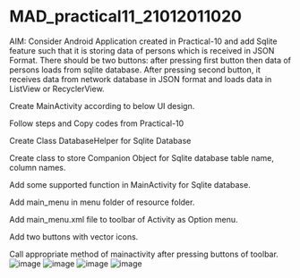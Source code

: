 # MAD_practical11_21012011020
AIM: Consider Android Application created in Practical-10 and add Sqlite feature such that it is storing data of persons which is received in JSON Format. There should be two buttons: after pressing first button then data of persons loads from sqlite database. After pressing second button, it receives data from network database in JSON format and loads data in ListView or RecyclerView.

Create MainActivity according to below UI design.

Follow steps and Copy codes from Practical-10

Create Class DatabaseHelper for Sqlite Database

Create class to store Companion Object for Sqlite database table name, column names.

Add some supported function in MainActivity for Sqlite database.

Add main_menu in menu folder of resource folder.

Add main_menu.xml file to toolbar of Activity as Option menu.

Add two buttons with vector icons.

Call appropriate method of mainactivity after pressing buttons of toolbar.
![image](https://github.com/Bhargavdodiya2907/MAD_practical11_21012011020/assets/139693303/52100c3b-b639-46cd-801e-9ee73c479efe)
![image](https://github.com/Bhargavdodiya2907/MAD_practical11_21012011020/assets/139693303/b0d623f4-4732-4d34-a66c-474935bb03e2)
![image](https://github.com/Bhargavdodiya2907/MAD_practical11_21012011020/assets/139693303/28e26a95-26f4-4d74-be16-ecd9b4b3bf1f)
![image](https://github.com/Bhargavdodiya2907/MAD_practical11_21012011020/assets/139693303/c0e1015a-8a47-44c9-a43b-eb54a9c0316c)
